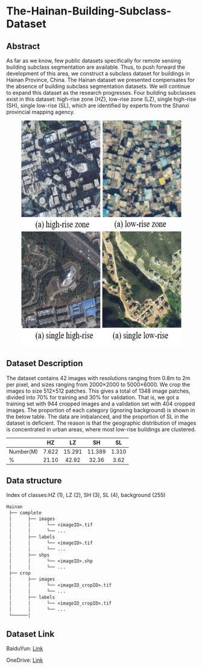 # The-Hainan-Building-Subclass-Dataset
## Abstract
As far as we know, few public datasets specifically for remote sensing building subclass segmentation are available. Thus, to push forward the development of this area, we construct a subclass dataset for buildings in Hainan Province, China. The Hainan dataset we presented compensates for the absence of building subclass segmentation datasets. We will continue to expand this dataset as the research progresses. Four building subclasses exist in this dataset: high-rise zone (HZ), low-rise zone (LZ), single high-rise (SH), single low-rise (SL), which are identified by experts from the Shanxi provincial mapping agency.

<figure>
  <text-align: center;>
  <img src="./figures/buildings.png" alt="buildings" title="Examples of the four classes of our building subclass segmentation task: (a) HZ, (b) LZ, (c) SH, and (d) SL." width="500" height="600" />
</figcaption>
</figure>

## Dataset Description
The dataset contains 42 images with resolutions ranging from 0.8m to 2m per pixel, and sizes ranging from 2000$\times$2000 to 5000$\times$6000. We crop the images to size 512$\times$512 patches. This gives a total of 1348 image patches, divided into 70\% for training and 30\% for validation. That is, we got a training set with 944 cropped images and a validation set with 404 cropped images. The proportion of each category (ignoring background) is shown in the below table. The data are imbalanced, and the proportion of SL in the dataset is deficient. The reason is that the geographic distribution of images is concentrated in urban areas, where most low-rise buildings are clustered.

|            | HZ            | LZ            | SH            | SL            |
| ---------- | :-----------: | :-----------: | :-----------: | :-----------: |
| Number(M)  | 7.622         | 15.291        | 11.389        | 1.310         |
| \%         | 21.10         | 42.92         | 32.36         | 3.62          |

## Data structure
Index of classes:HZ (1), LZ (2), SH (3), SL (4), background (255)
```
Hainan 
 ├── complete
 │      ├── images 
 │      │      └── <imageID>.tif
 │      │      └── ...
 │      ├── labels
 │      │      └── <imageID>.tif
 │      │      └── ...
 │      ├── shps
 │      │      └── <imageID>.shp
 │      │      └── ...
 ├── crop
 │      ├── images 
 │      │      └── <imageID_cropID>.tif
 │      │      └── ...
 │      ├── labels
 │      │      └── <imageID_cropID>.tif
 │      │      └── ...
 └──────│
```

## Dataset Link
BaiduYun: [Link]()

OneDrive: [Link]()
